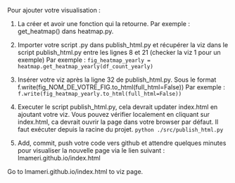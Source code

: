 Pour ajouter votre visualisation :

1) La créer et avoir une fonction qui la retourne. 
Par exemple : get_heatmap() dans heatmap.py.

2) Importer votre script .py dans publish_html.py et récupérer la viz dans le script publish_html.py entre les lignes 8 et 21 (checker la viz 1 pour un exemple)
Par exemple : 
`fig_heatmap_yearly = heatmap.get_heatmap_yearly(df_count_yearly)`

3) Insérer votre viz après la ligne 32 de publish_html.py.
Sous le format f.write(fig_NOM_DE_VOTRE_FIG.to_html(full_html=False))
Par exemple :     
`f.write(fig_heatmap_yearly.to_html(full_html=False))`

4) Executer le script publish_html.py, cela devrait updater index.html en ajoutant votre viz. Vous pouvez vérifier localement en cliquant sur index.html, ca devrait ouvrir la page dans votre browser par défaut. Il faut exécuter depuis la racine du projet.
`python ./src/publish_html.py`

5) Add, commit, push votre code vers github et attendre quelques minutes pour visualiser la nouvelle page via le lien suivant :
lmameri.github.io/index.html


Go to lmameri.github.io/index.html
to viz page.
